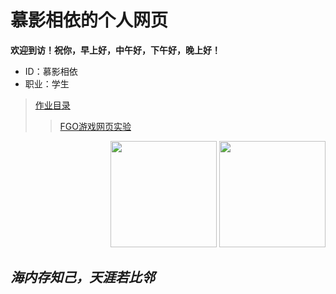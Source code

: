 # 慕影相依的个人网页
**欢迎到访！祝你，早上好，中午好，下午好，晚上好！**<br>
* ID：慕影相依<br>
* 职业：学生<br>
>[作业目录](https://myxy203.github.io/%E9%A6%96%E9%A1%B5.html)<br>
>>[FGO游戏网页实验](https://myxy203.github.io/Fate2.1.html)<br>
<div  align="right" float="right">
<span>  </span>
<img height="170px"src="https://github-readme-stats.vercel.app/api?username=myxy203" /><span>    </span><img height="170px" src="https://github-readme-stats.vercel.app/api/top-langs/?username=myxy203&layout=compact&langs_count=8" />
<span>  </span>
</div>

## ***海内存知己，天涯若比邻***
